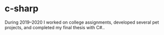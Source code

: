 # c-sharp
During 2019–2020 I worked on college assignments, developed several pet projects, and completed my final thesis with С#..
